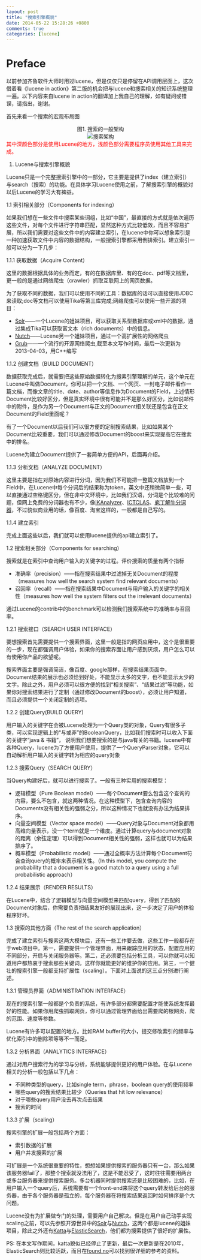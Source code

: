 ```yaml
---
layout: post
title: "搜索引擎概貌"
date: 2014-05-22 15:28:26 +0800
comments: true
categories: [lucene]
---
```


Preface
===
以前参加齐鲁软件大师时用过lucene，但是仅仅只是停留在API调用层面上，这次借着看《lucene in action》第二版的机会把与lucene和搜索相关的知识系统整理一遍。以下内容来自lucene in action的翻译加上我自己的理解，如有疑问或错误，请指出，谢谢。
<!--more-->
首先来看一个搜索的宏观布局图
<center>图1. 搜索的一般架构<br>
<img src="/images/lucene/search-arch.png" alt="搜索架构">
</center>
<font color="red">其中深颜色部分是使用Lucene的地方，浅颜色部分需要程序员使用其他工具来完成。</font>

1. Lucene与搜索引擎概貌

Lucene只是一个完整搜索引擎中的一部分，它主要是提供了index（建立索引）与search（搜索）的功能。在具体学习Lucene使用之前，了解搜索引擎的概貌对以后Lucene的学习大有裨益。

1.1 索引相关部分（Components for indexing）

如果我们想在一些文件中搜索某些词组，比如“中国”，最直接的方式就是依次遍历这些文件，对每个文件进行字符串匹配，显然这种方式比较低效，而且不容易扩展，所以我们需要对这些文件中的内容建立索引，在lucene中你可以想象索引是一种加速获取文件中内容的数据结构，一般搜索引擎都采用倒排索引。建立索引一般可以分为一下几步：

1.1.1 获取数据（Acquire Content）

这里的数据根据具体的业务而定，有的在数据库里、有的在doc、pdf等文档里，更一般的是通过网络爬虫（crawler）抓取互联网上的网页数据。

为了获取不同的数据，我们可以使用不同的工具：数据库的话可以直接使用JDBC来读取;doc等文档可以使用Tika等第三库完成;网络爬虫可以使用一些开源的项目：

* [Solr][solr]——一个Lucene的姐妹项目，可以获取关系型数据库或xml中的数据，通过集成Tika可以获取富文本（rich documents）中的信息。
* [Nutch][nutch]——Lucene另一个姐妹项目，通过一个高扩展性的网络爬虫
* [Grub][grub]——一个流行的开源网络爬虫,截至本文写作时间，最后一次更新为2013-04-03，用C++编写

1.1.2 创建文档（BUILD DOCUMENT）

数据获取完成后，就需要把这些原始数据转化为搜素引擎理解的单元，这个单元在Lucene中叫做Document，你可以把一个文档、一个网页、一封电子邮件看作一篇文档，而像文章的title、date、author等信息作为Document的Field，上述情形Document比较好区分，但是真实环境中很有可能并不是那么好区分，比如说邮件中的附件，是作为另一个Document与正文的Document相关联还是包含在正文Document的Field里面呢？

有了一个Document以后我们可以很方便的定制搜索结果，比如如果某个Document比较重要，我们可以通过修改Document的boost来实现提高它在搜索中的排名。

Lucene为建立Document提供了一套简单方便的API，后面再介绍。

1.1.3 分析文档（ANALYZE DOCUMENT）

这里主要是指在对原始内容进行分词，因为我们不可能把一整篇文档放到一个Field中，在Lucene中每个分词后的结果称为token，英文中还稍微简单一些，可以直接通过空格键区分，但在非中文环境中，比如我们汉语，分词是个比较难的问题，但网上免费的分词器也有不少，像[IKAnalyzer][ik]、[ICTCLAS][ictclas]、[庖丁解牛分词器][paoding]，不过貌似商业用的话，像百度、淘宝这样的，一般都是自己写的。

1.1.4 建立索引

完成上面这些以后，我们就可以使用lucene提供的api建立索引了。

1.2 搜索相关部分（Components for searching）

搜索就是在索引中查询用户输入的关键字的过程。评价搜索的质量有两个指标

* 准确率（precision）——指在搜索结果中过滤掉无关Document的程度（measures how well the search system find relevant documents）
* 召回率（recall）——指在搜索结果中Document与用户输入的关键字的相关性（measures how well the system filters out the irrelevant documents）

通过Lucene的contrib中的benchmark可以检测我们搜索系统中的准确率与召回率。

1.2.1 搜索接口（SEARCH USER INTERFACE）

要想搜索首先需要提供一个搜索界面，这里一般是指的网页应用中，这个是很重要的一步，现在都强调用户体验，如果你的搜索界面让用户感到厌烦，用户怎么可以有使用你产品的欲望呢。

搜索界面主要是强调简洁，像百度、google那样，在搜索结果页面中，Document结果的展示也必须恰到好处，不能显示太多的文字，也不能显示太少的文字。除此之外，用户必须可以很方便的找到“相关搜索”、“结果过滤”等功能，如果你对搜索结果进行了定制（通过修改Document的boost），必须让用户知道，而且必须提供一个关闭定制的选项。

1.2.2 创建Query(BUILD QUERY)

用户输入的关键字在会被Lucene处理为一个Query类的对象，Query有很多子类，可以实现逻辑上的“与或非”的BooleanQuery，比如我们搜索时可以收入下面的关键字“java & 书籍”， 说明我们想要搜索的是与java有关的书籍。lucene中有各种Query，lucene为了方便用户使用，提供了一个QueryParser对象，它可以自动解析用户输入的关键字转为相应的query对象

1.2.3 搜索Query（SEARCH QUERY）

当Query构建好后，就可以进行搜索了。一般有三种实用的搜索模型：

* 逻辑模型（Pure Boolean model）——每个Document要么包含这个查询的内容，要么不包含，就这两种情况。在这种模型下，包含查询内容的Documents没有相关性的强弱之分，所以这种情况下也就没有办法为结果排序。
* 向量空间模型（Vector space model）——Query对象与Document对象都用高维向量表示，没一个term就是一个维度。通过计算query与document对象的距离（余弦定理）可以得到Document相关性的强弱，这样也就可以为结果排序了。
* 概率模型（Probabilistic model）——通过全概率方法计算每个Document符合查询query的概率来表示相关性。（In this model, you compute the probability that a document
is a good match to a query using a full probabilistic approach）

1.2.4 结果展示（RENDER RESULTS）

在Lucene中，结合了逻辑模型与向量空间模型来匹配query，得到了匹配的Document对象后，你需要负责把结果友好的展现出来，这一步决定了用户的体验程序好坏。

1.3 搜索的其他方面（The rest of the search application）

完成了建立索引与搜索这两大模块后，还有一些工作要去做，这些工作一般都存在于web项目中。第一，需要提供一个管理界面，用来跟踪应用的状态，配置应用的不同部分，开启与关闭服务器等。第二，还必须要包括分析工具，可以你就可以知道用户都热衷于搜索那些关键词，这样你就能更好的维护你的应用。第三，一个健壮的搜索引擎一般都支持扩展性（scaling）。下面对上面说的这三点分别进行阐述。


1.3.1 管理员界面（ADMINISTRATION INTERFACE）

现在的搜索引擎一般都是个负责的系统，有许多部分都需要配置才能使系统发挥最好的性能。如果你用爬虫抓取网页，你可以通过管理界面给出需要爬的根网页，爬的范围、速度等参数。

Lucene有许多可以配置的地方。比如RAM buffer的大小，提交修改索引的频率与优化索引中的删除项等等不一而足。

1.3.2 分析界面（ANALYTICS INTERFACE）

通过对用户搜索行为的学习与分析，系统能够提供更好的用户体验。在与Lucene相关的分析一般包括以下几点：

* 不同种类型的query，比如single term，phrase，boolean query的使用频率
* 哪些query的搜索结果比较少（Queries that hit low relevance）
* 对于哪些query用户没去再次点击结果
* 搜索的时间

1.3.3 扩展（scaling）

搜索引擎的扩展一般包括两个方面：

* 索引数据的扩展
* 用户并发搜索的扩展

可扩展是一个系统很重要的特性，想想如果提供搜索的服务器只有一台，那么如果该服务器fail了，那整个搜索就没法用了，这是不能忍受了，这时往往需要用两台或多台服务器来提供搜索服务。多台机器同时提供搜索还是比较困难的，比如，在用户输入一个query后，系统需要有一个front-end来将这个query转发给后台的服务器，由于各个服务器是孤立的，每个服务器在将搜索结果返回时如何排序是个大问题。

Lucene没有为扩展做专门的处理，需要用户自己解决。但是在用户自己动手实现scaling之前，可以先参照开源世界中的[Solr][solr]与[Nutch][nutch]，这两个都是lucene的姐妹项目，除此之外还有[Katta][katta]与[ElasticSearch][es]，他们都为搜索提供了很好的扩展性。

PS: 在本文写作期间，katta貌似已经停止了更新，最后一次更新是在2010年，ElasticSearch则比较活跃，而且在[found.no][found]可以找到很详细的参考的资料。


[solr]: http://lucene.apache.org/solr/
[nutch]: http://nutch.apache.org/
[grub]: http://sourceforge.net/projects/grub/
[ik]: https://code.google.com/p/ik-analyzer/
[ictclas]: http://www.ictclas.org/
[paoding]: https://code.google.com/p/paoding/
[katta]: http://katta.sourceforge.net/
[es]: http://www.elasticsearch.com/
[found]: https://www.found.no/

